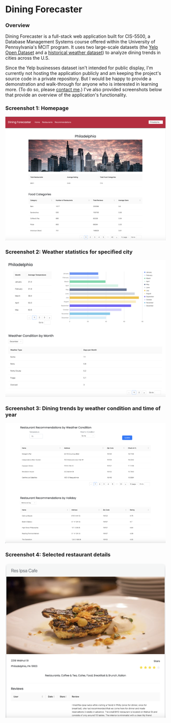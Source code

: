 # Dining Forecaster

### Overview 
Dining Forecaster is a full-stack web application built for CIS-5500, a Database Management Systems course offered within the University of Pennsylvania's MCIT program. It uses two large-scale datasets (the [Yelp Open Dataset](https://www.yelp.com/dataset/) and a [historical weather dataset](https://www.kaggle.com/datasets/selfishgene/historical-hourly-weather-data)) to analyze dining trends in cities across the U.S.

Since the Yelp businesses dataset isn't intended for public display, I'm currently not hosting the application publicly and am keeping the project's source code in a private repository. But I would be happy to provide a demonstration and walk-through for anyone who is interested in learning more. (To do so, please [contact me](mailto:jeremygleason@icloud.com).) I've also provided screenshots below that provide an overview of the application's functionality.

### Screenshot 1: Homepage
![Dining Forecaster Homepage](screenshot-1.png)

### Screenshot 2: Weather statistics for specified city
![Weather statistics for specified city](screenshot-2.png)

### Screenshot 3: Dining trends by weather condition and time of year
![Dining trends by weather condition and time of year](screenshot-3.png)

### Screenshot 4: Selected restaurant details
![Selected restaurant details](screenshot-4.png)
